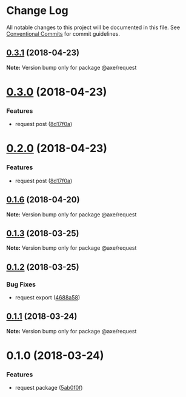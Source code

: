 # Change Log

All notable changes to this project will be documented in this file.
See [Conventional Commits](https://conventionalcommits.org) for commit guidelines.

<a name="0.3.1"></a>
## [0.3.1](https://github.com/ansenhuang/axe/compare/@axe/request@0.3.0...@axe/request@0.3.1) (2018-04-23)




**Note:** Version bump only for package @axe/request

<a name="0.3.0"></a>
# [0.3.0](https://github.com/ansenhuang/axe/compare/@axe/request@0.1.6...@axe/request@0.3.0) (2018-04-23)


### Features

* request post ([8d17f0a](https://github.com/ansenhuang/axe/commit/8d17f0a))




<a name="0.2.0"></a>
# [0.2.0](https://github.com/ansenhuang/axe/compare/@axe/request@0.1.6...@axe/request@0.2.0) (2018-04-23)


### Features

* request post ([8d17f0a](https://github.com/ansenhuang/axe/commit/8d17f0a))




<a name="0.1.6"></a>
## [0.1.6](https://github.com/ansenhuang/axe/compare/@axe/request@0.1.3...@axe/request@0.1.6) (2018-04-20)




**Note:** Version bump only for package @axe/request

<a name="0.1.3"></a>
## [0.1.3](https://github.com/ansenhuang/axe/compare/@axe/request@0.1.2...@axe/request@0.1.3) (2018-03-25)




**Note:** Version bump only for package @axe/request

<a name="0.1.2"></a>
## [0.1.2](https://github.com/ansenhuang/axe/compare/@axe/request@0.1.1...@axe/request@0.1.2) (2018-03-25)


### Bug Fixes

* request export ([4688a58](https://github.com/ansenhuang/axe/commit/4688a58))




<a name="0.1.1"></a>
## [0.1.1](https://github.com/ansenhuang/axe/compare/@axe/request@0.1.0...@axe/request@0.1.1) (2018-03-24)




**Note:** Version bump only for package @axe/request

<a name="0.1.0"></a>
# 0.1.0 (2018-03-24)


### Features

* request package ([5ab0f0f](https://github.com/ansenhuang/axe/commit/5ab0f0f))
